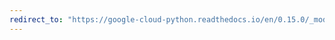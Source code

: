 ```yaml
---
redirect_to: "https://google-cloud-python.readthedocs.io/en/0.15.0/_modules/gcloud/bigquery/client.html"
---
```

